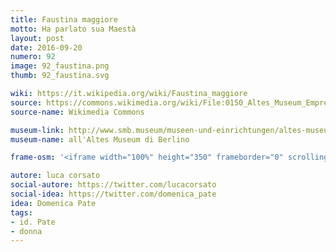 ```yaml
---
title: Faustina maggiore
motto: Ha parlato sua Maestà
layout: post
date: 2016-09-20
numero: 92
image: 92_faustina.png
thumb: 92_faustina.svg

wiki: https://it.wikipedia.org/wiki/Faustina_maggiore
source: https://commons.wikimedia.org/wiki/File:0150_Altes_Museum_Empress_Faustina_the_Elder_anagoria.JPG
source-name: Wikimedia Commons

museum-link: http://www.smb.museum/museen-und-einrichtungen/altes-museum/home.html
museum-name: all'Altes Museum di Berlino

frame-osm: '<iframe width="100%" height="350" frameborder="0" scrolling="no" marginheight="0" marginwidth="0" src="http://www.openstreetmap.org/export/embed.html?bbox=13.37285041809082%2C52.510031038786344%2C13.423919677734375%2C52.52891119608143&amp;layer=mapnik&amp;marker=52.51945907481539%2C13.398385047912598" style="border: 1px solid black"></iframe><br/><small><a href="http://www.openstreetmap.org/?mlat=52.5195&amp;mlon=13.3984#map=15/52.5195/13.3984">Visualizza mappa ingrandita</a></small>'

autore: luca corsato
social-autore: https://twitter.com/lucacorsato
social-idea: https://twitter.com/domenica_pate
idea: Domenica Pate
tags:
- id. Pate
- donna
---
```


